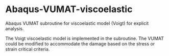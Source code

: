 # Abaqus-VUMAT-viscoelastic
Abaqus VUMAT subroutine for viscoelastic model (Voigt) for explicit analysis.

The Voigt viscoelastic model is implemented in the subroutine. The VUMAT could be modified to accommodate the damage based on the stress or strain critical criteria.
